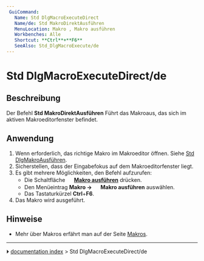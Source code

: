 ```yaml
---
 GuiCommand:
   Name: Std DlgMacroExecuteDirect
   Name/de: Std MakroDirektAusführen
   MenuLocation: Makro , Makro ausführen
   Workbenches: Alle
   Shortcut: **Ctrl**+**F6**
   SeeAlso: Std_DlgMacroExecute/de
---
```


# Std DlgMacroExecuteDirect/de



## Beschreibung

Der Befehl **Std MakroDirektAusführen** Führt das Makroaus, das sich im aktiven Makroeditorfenster befindet.



## Anwendung

1.  Wenn erforderlich, das richtige Makro im Makroeditor öffnen. Siehe [Std DlgMakroAusführen](Std_DlgMacroExecute/de.md).
2.  Sicherstellen, dass der Eingabefokus auf dem Makroeditorfenster liegt.
3.  Es gibt mehrere Möglichkeiten, den Befehl aufzurufen:
    -   Die Schaltfläche **<img src="images/Std_DlgMacroExecuteDirect.svg" width=16px> [Makro ausführen](Std_DlgMacroExecuteDirect/de.md)** drücken.
    -   Den Menüeintrag **Makro → <img src="images/Std_DlgMacroExecuteDirect.svg" width=16px> Makro ausführen** auswählen.
    -   Das Tastaturkürzel **Ctrl**+**F6**.
4.  Das Makro wird ausgeführt.



## Hinweise

-   Mehr über Makros erfährt man auf der Seite [Makros](Macros/de.md).



---
⏵ [documentation index](../README.md) > Std DlgMacroExecuteDirect/de
